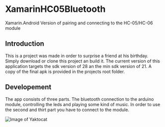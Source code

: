 # XamarinHC05Bluetooth
Xamarin.Android Version of pairing and connecting to the HC-05/HC-06 module

## Introduction
This is a project was made in order to surprise a friend at his birthday.
Simply download or clone this project an build it. The current version of this application targets the sdk version of 28 an the min sdk version of 21.
A copy of the final apk is provided in the projects root folder.

## Developement
The app consists of three parts. The bluetooth connection to the arduino module, controlling the leds and playing some kind of music.
In order to use the second and thirt part you have to connect to the module.

![Image of Yaktocat](https://github.com/Sh4rpL1nQ/XamarinHC05Bluetooth/tree/master/images_readme/eins.jpg)
